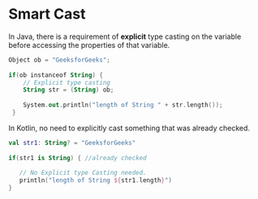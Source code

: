 # Smart Cast

In Java, there is a requirement of **explicit** type casting on the variable before accessing the properties of that variable.

```kotlin
Object ob = "GeeksforGeeks";
 
if(ob instanceof String) {
    // Explicit type casting
    String str = (String) ob;
 
    System.out.println("length of String " + str.length());
 }
```

In Kotlin, no need to explicitly cast something that was already checked.

```kotlin
val str1: String? = "GeeksforGeeks"
    
if(str1 is String) { //already checked
        
   // No Explicit type Casting needed.
   println("length of String ${str1.length}")
}
```
